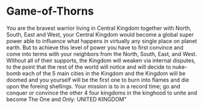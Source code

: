 # Game-of-Thorns
You are the bravest warrior living in Central Kingdom together with North, South, East and West, your Central Kingdom would become a global super power able to influence what happens in virtually any single place on planet earth.  But to achieve this level of power you have to first convince and come into terms with your neighbors from the North, South, East, and West. Without all of their supports, the Kingdom will weaken via internal disputes, to the point that the rest of the world will notice and will decide to nuke-bomb each of the 5 main cities in the Kingdom and the Kingdom will be doomed and you yourself will be the first one to burn into flames and die upon the foreing shellings.  Your mission is to in a record time; go and conquer or convince the other 4 four kingdoms in the kinghood to unite and become The One and Only: UNITED KINGDOM"

